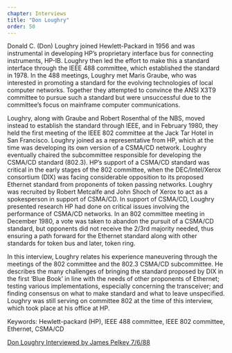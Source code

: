 ```yaml
---
chapter: Interviews
title: "Don Loughry"
order: 50
---
```


Donald C. (Don) Loughry joined Hewlett-Packard in 1956 and was instrumental in developing HP’s proprietary interface bus for connecting instruments, HP-IB. Loughry then led the effort to make this a standard interface through the IEEE 488 committee, which established the standard in 1978. In the 488 meetings, Loughry met Maris Graube, who was interested in promoting a standard for the evolving technologies of local computer networks. Together they attempted to convince the ANSI X3T9 committee to pursue such a standard but were unsuccessful due to the committee’s focus on mainframe computer communications.

Loughry, along with Graube and Robert Rosenthal of the NBS, moved instead to establish the standard through IEEE, and in February 1980, they held the first meeting of the IEEE 802 committee at the Jack Tar Hotel in San Francisco. Loughry joined as a representative from HP, which at the time was developing its own version of a CSMA/CD network. Loughry eventually chaired the subcommittee responsible for developing the CSMA/CD standard (802.3). HP’s support of a CSMA/CD standard was critical in the early stages of the 802 committee, when the DEC/Intel/Xerox consortium (DIX) was facing considerable opposition to its proposed Ethernet standard from proponents of token passing networks. Loughry was recruited by Robert Metcalfe and John Shoch of Xerox to act as a spokesperson in support of CSMA/CD. In support of CSMA/CD, Loughry presented research HP had done on critical issues involving the performance of CSMA/CD networks. In an 802 committee meeting in December 1980, a vote was taken to abandon the pursuit of a CSMA/CD standard, but opponents did not receive the 2/3rd majority needed, thus ensuring a path forward for the Ethernet standard along with other standards for token bus and later, token ring.

In this interview, Loughry relates his experience maneuvering through the meetings of the 802 committee and the 802.3 CSMA/CD subcommittee. He describes the many challenges of bringing the standard proposed by DIX in the first ‘Blue Book’ in line with the needs of other proponents of Ethernet; testing various implementations, especially concerning the transceiver; and finding consensus on what to make standard and what to leave unspecified. Loughry was still serving on committee 802 at the time of this interview, which took place at his office at HP. 

Keywords: Hewlett-packard (HP), IEEE 488 committee, IEEE 802 committee, Ethernet, CSMA/CD

[Don Loughry Interviewed by James Pelkey 7/6/88](https://archive.computerhistory.org/resources/access/text/2020/04/102792044-05-01-acc.pdf)
